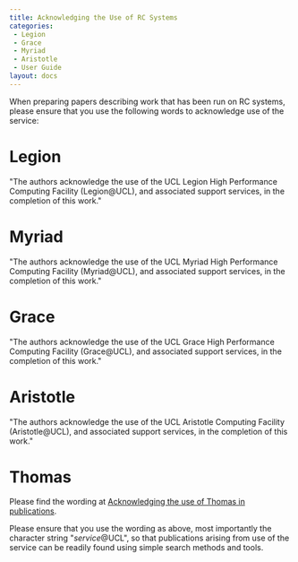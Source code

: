```yaml
---
title: Acknowledging the Use of RC Systems
categories:
 - Legion
 - Grace
 - Myriad
 - Aristotle
 - User Guide
layout: docs
---
```

When preparing papers describing work that has been run on RC systems,
please ensure that you use the following words to acknowledge use of the
service:

# Legion

"The authors acknowledge the use of the UCL Legion High Performance
Computing Facility (Legion@UCL), and associated support services, in the
completion of this work."

# Myriad

"The authors acknowledge the use of the UCL Myriad High Performance
Computing Facility (Myriad@UCL), and associated support services, in the
completion of this work."

# Grace

"The authors acknowledge the use of the UCL Grace High Performance
Computing Facility (Grace@UCL), and associated support services, in the
completion of this work."

# Aristotle

"The authors acknowledge the use of the UCL Aristotle Computing Facility
(Aristotle@UCL), and associated support services, in the completion of
this work."

# Thomas

Please find the wording at [Acknowledging the use of Thomas in publications](Thomas#Acknowledging_the_use_of_Thomas_in_publications).

Please ensure that you use the wording as above, most importantly the
character string "*service*@UCL", so that publications arising from use of
the service can be readily found using simple search methods and tools.

